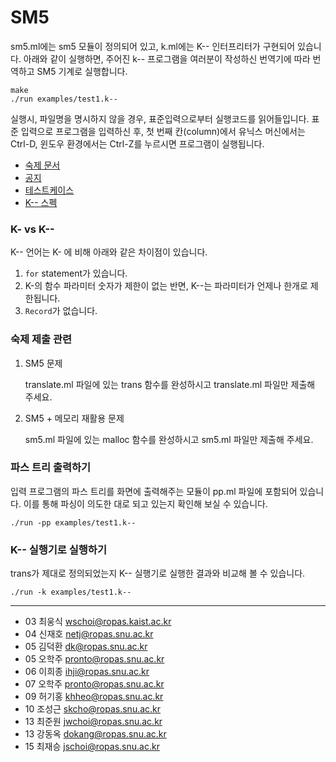SM5
========
sm5.ml에는 sm5 모듈이 정의되어 있고, k.ml에는 K-- 인터프리터가 구현되어 있습니다.
아래와 같이 실행하면, 주어진 k-- 프로그램을 여러분이 작성하신 번역기에 따라
번역하고 SM5 기계로 실행합니다.
```console
make
./run examples/test1.k--
```

실행시, 파일명을 명시하지 않을 경우, 표준입력으로부터 실행코드를 읽어들입니다.
표준 입력으로 프로그램을 입력하신 후, 첫 번째 칸(column)에서
유닉스 머신에서는 Ctrl-D, 윈도우 환경에서는 Ctrl-Z를 누르시면
프로그램이 실행됩니다.

* [숙제 문서](http://ropas.snu.ac.kr/~kwang/4190.310/15/hw5.pdf)
* [공지](https://ropas.snu.ac.kr/phpbb/viewtopic.php?t=5128)
* [테스트케이스](https://ropas.snu.ac.kr/phpbb/viewtopic.php?t=5129)
* [K-- 스펙](http://ropas.snu.ac.kr/~ta/4190.310/15/document/K_doc/k--.pdf)

### K- vs K--
K-- 언어는 K- 에 비해 아래와 같은 차이점이 있습니다.

1.  `for` statement가 있습니다.
1.  K-의 함수 파라미터 숫자가 제한이 없는 반면, K--는 파라미터가 언제나 한개로 제한됩니다.
2.  `Record`가 없습니다.

### 숙제 제출 관련
1.  SM5 문제

    translate.ml 파일에 있는 trans 함수를 완성하시고 translate.ml 파일만 제출해 주세요.

2.  SM5 + 메모리 재활용 문제

    sm5.ml 파일에 있는 malloc 함수를 완성하시고 sm5.ml 파일만 제출해 주세요.

### 파스 트리 출력하기
입력 프로그램의 파스 트리를 화면에 출력해주는 모듈이 pp.ml 파일에 포함되어
있습니다. 이를 통해 파싱이 의도한 대로 되고 있는지 확인해 보실 수 있습니다.
```console
./run -pp examples/test1.k--
```

### K-- 실행기로 실행하기
trans가 제대로 정의되었는지 K-- 실행기로 실행한 결과와 비교해 볼 수 있습니다.
```console
./run -k examples/test1.k--
```

--------

* 03 최웅식 <wschoi@ropas.kaist.ac.kr>
* 04 신재호 <netj@ropas.snu.ac.kr>
* 05 김덕환 <dk@ropas.snu.ac.kr>
* 05 오학주 <pronto@ropas.snu.ac.kr>
* 06 이희종 <ihji@ropas.snu.ac.kr>
* 07 오학주 <pronto@ropas.snu.ac.kr>
* 09 허기홍 <khheo@ropas.snu.ac.kr>
* 10 조성근 <skcho@ropas.snu.ac.kr>
* 13 최준원 <jwchoi@ropas.snu.ac.kr>
* 13 강동옥 <dokang@ropas.snu.ac.kr>
* 15 최재승 <jschoi@ropas.snu.ac.kr>
